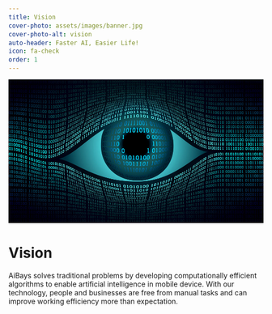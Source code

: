```yaml
---
title: Vision
cover-photo: assets/images/banner.jpg
cover-photo-alt: vision
auto-header: Faster AI, Easier Life!
icon: fa-check
order: 1
---
```

![vision](assets/images/vision1.jpg)
# Vision

AiBays solves traditional problems by developing computationally efficient algorithms to enable artificial intelligence in mobile device. With our technology, people and businesses are free from manual tasks and can improve working efficiency more than expectation.
